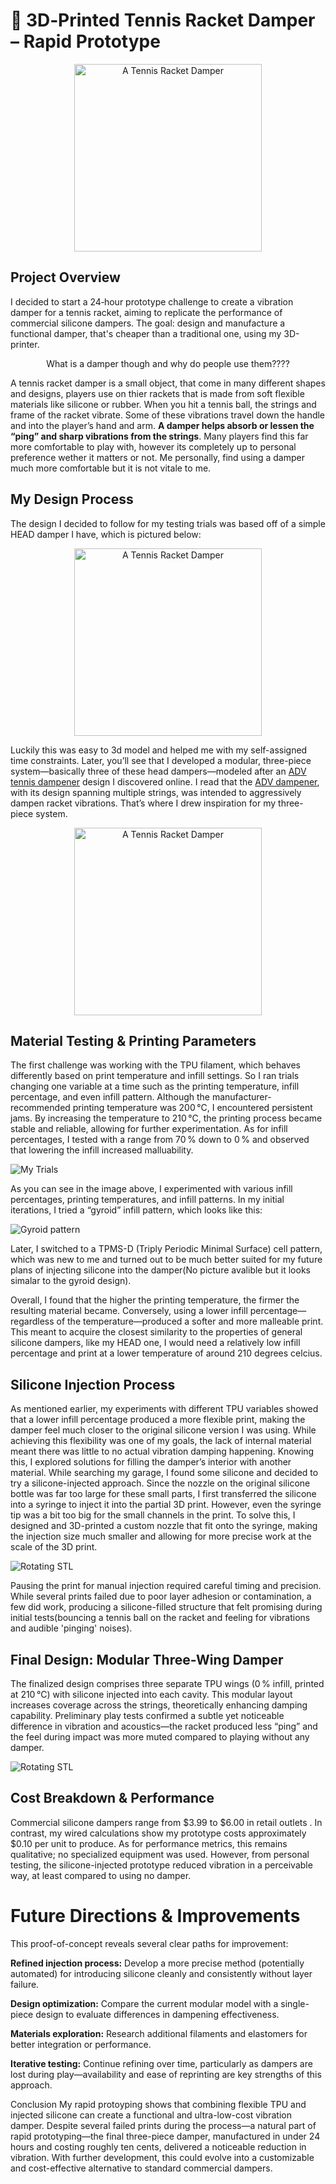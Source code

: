 # 🎾 3D‑Printed Tennis Racket Damper – Rapid Prototype

<p align="center">
  <img src="images/tenis-dampener-700x525-540040968.jpg" alt="A Tennis Racket Damper" width="300">
</p>

## Project Overview
I decided to start a 24‑hour prototype challenge to create a vibration damper for a tennis racket, aiming to replicate the performance of commercial silicone dampers. The goal: design and manufacture a functional damper, that's cheaper than a traditional one, using my 3D-printer.

<p align="center"></strong> What is a damper though and why do people use them????

A tennis racket damper is a small object, that come in many different shapes and designs, players use on thier rackets that is made from soft flexible materials like silicone or rubber. When you hit a tennis ball, the strings and frame of the racket vibrate. Some of these vibrations travel down the handle and into the player’s hand and arm. **A damper helps absorb or lessen the “ping” and sharp vibrations from the strings**. Many players find this far more comfortable to play with, however its completely up to personal preference wether it matters or not. Me personally, find using a damper much more comfortable but it is not vitale to me.

## My Design Process
The design I decided to follow for my testing trials was based off of a simple HEAD damper I have, which is pictured below:

<p align="center">
  <img src="images/id-11134207-7r991-lome3311m72y4f-616082508.png" alt="A Tennis Racket Damper" width="300">
</p>

Luckily this was easy to 3d model and helped me with my self-assigned time constraints. Later, you’ll see that I developed a modular, three-piece system—basically three of these head dampers—modeled after an [ADV tennis dampener](https://www.amazon.com/ADV-Tennis-Vibration-Absorbers-Technology/dp/B079R5PFKF?crid=2HOLDI99ZP8LE&dib=eyJ2IjoiMSJ9.nrf1_I_wBt4OMJR2QmMHFwiyHComH2TPeKWDk4HgCgaqgOa9e66G0WJ9m1hWSQ3CxNUOMamsThspIAVutDxP4-xiRcyWU4JpfraR9oxB_3m1eg4uy1FRydYfywwREzE3Nco303d9aOJsF7Huzspe-Yq91A3zEsG1ZFTx22mkbA5deWTQAxXfYtTgLyqdxHDKI-ia9cl6NL2I1Ka8e1BHbFXZWELs-TxzsSDZHAlHO8AJdQzs2_fZp7B_67NdX26NwRDYhpJiOKYL72Pn8q1wQ8dd0MP6utpUf1SkKi7tU2A.dKvL05d-yMK-eiL2FwurFMbQuPTEdOb1-8-ebDnk9N0&dib_tag=se&keywords=tennis%2Bdamper&qid=1749863405&sprefix=tennis%2Bdamper%2Caps%2C123&sr=8-17&th=1) design I discovered online. I read that the [ADV dampener](https://www.amazon.com/ADV-Tennis-Vibration-Absorbers-Technology/dp/B079R5PFKF?crid=2HOLDI99ZP8LE&dib=eyJ2IjoiMSJ9.nrf1_I_wBt4OMJR2QmMHFwiyHComH2TPeKWDk4HgCgaqgOa9e66G0WJ9m1hWSQ3CxNUOMamsThspIAVutDxP4-xiRcyWU4JpfraR9oxB_3m1eg4uy1FRydYfywwREzE3Nco303d9aOJsF7Huzspe-Yq91A3zEsG1ZFTx22mkbA5deWTQAxXfYtTgLyqdxHDKI-ia9cl6NL2I1Ka8e1BHbFXZWELs-TxzsSDZHAlHO8AJdQzs2_fZp7B_67NdX26NwRDYhpJiOKYL72Pn8q1wQ8dd0MP6utpUf1SkKi7tU2A.dKvL05d-yMK-eiL2FwurFMbQuPTEdOb1-8-ebDnk9N0&dib_tag=se&keywords=tennis%2Bdamper&qid=1749863405&sprefix=tennis%2Bdamper%2Caps%2C123&sr=8-17&th=1), with its design spanning multiple strings, was intended to aggressively dampen racket vibrations. That’s where I drew inspiration for my three-piece system.

<p align="center">
  <img src="images/adv.png" alt="A Tennis Racket Damper" width="300">
</p>

## Material Testing & Printing Parameters
The first challenge was working with the TPU filament, which behaves differently based on print temperature and infill settings. So I ran trials changing one variable at a time such as the printing temperature, infill percentage, and even infill pattern. Although the manufacturer-recommended printing temperature was 200 °C, I encountered persistent jams. By increasing the temperature to 210 °C, the printing process became stable and reliable, allowing for further experimentation. As for infill percentages, I tested with a range from 70 % down to 0 % and observed that lowering the infill increased malluability.

![My Trials](images/IMG_0321.jpg)

As you can see in the image above, I experimented with various infill percentages, printing temperatures, and infill patterns. In my initial iterations, I tried a “gyroid” infill pattern, which looks like this: 

![Gyroid pattern](images/maxresdefault-3922872228.jpg)

Later, I switched to a TPMS-D (Triply Periodic Minimal Surface) cell pattern, which was new to me and turned out to be much better suited for my future plans of injecting silicone into the damper(No picture avalible but it looks simalar to the gyroid design).

Overall, I found that the higher the printing temperature, the firmer the resulting material became. Conversely, using a lower infill percentage—regardless of the temperature—produced a softer and more malleable print. This meant to acquire the closest similarity to the properties of general silicone dampers, like my HEAD one, I would need a relatively low infill percentage and print at a lower temperature of around 210 degrees celcius.

## Silicone Injection Process
As mentioned earlier, my experiments with different TPU variables showed that a lower infill percentage produced a more flexible print, making the damper feel much closer to the original silicone version I was using. While achieving this flexibility was one of my goals, the lack of internal material meant there was little to no actual vibration damping happening. Knowing this, I explored solutions for filling the damper’s interior with another material. While searching my garage, I found some silicone and decided to try a silicone-injected approach. Since the nozzle on the original silicone bottle was far too large for these small parts, I first transferred the silicone into a syringe to inject it into the partial 3D print. However, even the syringe tip was a bit too big for the small channels in the print. To solve this, I designed and 3D-printed a custom nozzle that fit onto the syringe, making the injection size much smaller and allowing for more precise work at the scale of the 3D print. 

![Rotating STL](images/ImageToStl.com_syringe+jawn.stl.gif)

Pausing the print for manual injection required careful timing and precision. While several prints failed due to poor layer adhesion or contamination, a few did work, producing a silicone-filled structure that felt promising during initial tests(bouncing a tennis ball on the racket and feeling for vibrations and audible 'pinging' noises).

## Final Design: Modular Three-Wing Damper
The finalized design comprises three separate TPU wings (0 % infill, printed at 210 °C) with silicone injected into each cavity. This modular layout increases coverage across the strings, theoretically enhancing damping capability. Preliminary play tests confirmed a subtle yet noticeable difference in vibration and acoustics—the racket produced less “ping” and the feel during impact was more muted compared to playing without any damper.

![Rotating STL](images/ImageToStl.com_wilson+jawn+v2.stl.gif)

## Cost Breakdown & Performance
Commercial silicone dampers range from $3.99 to $6.00 in retail outlets . In contrast, my wired calculations show my prototype costs approximately $0.10 per unit to produce. As for performance metrics, this remains qualitative; no specialized equipment was used. However, from personal testing, the silicone-injected prototype reduced vibration in a perceivable way, at least compared to using no damper.

# Future Directions & Improvements
This proof-of-concept reveals several clear paths for improvement:

**Refined injection process:** Develop a more precise method (potentially automated) for introducing silicone cleanly and consistently without layer failure.

**Design optimization:** Compare the current modular model with a single-piece design to evaluate differences in dampening effectiveness.

**Materials exploration:** Research additional filaments and elastomers for better integration or performance.

**Iterative testing:** Continue refining over time, particularly as dampers are lost during play—availability and ease of reprinting are key strengths of this approach.

Conclusion
My rapid protoyping shows that combining flexible TPU and injected silicone can create a functional and ultra-low-cost vibration damper. Despite several failed prints during the process—a natural part of rapid prototyping—the final three-piece damper, manufactured in under 24 hours and costing roughly ten cents, delivered a noticeable reduction in vibration. With further development, this could evolve into a customizable and cost-effective alternative to standard commercial dampers.

